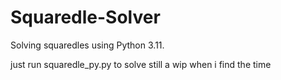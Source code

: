 # Squaredle-Solver
Solving squaredles using Python 3.11.

just run squaredle_py.py to solve
still a wip when i find the time
